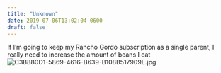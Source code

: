 ```yaml
---
title: "Unknown"
date: 2019-07-06T13:02:04-0600
draft: false
---
```


If I’m going to keep my Rancho Gordo subscription as a single parent, I really need to increase the amount of beans I eat ![C3B880D1-5869-4616-B639-B108B517909E.jpg](http://ianwhitney.micro.blog/uploads/2019/790e897d50.jpg)
